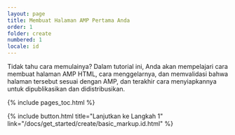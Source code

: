 ```yaml
---
layout: page
title: Membuat Halaman AMP Pertama Anda
order: 1
folder: create
numbered: 1
locale: id
---
```


Tidak tahu cara memulainya? Dalam tutorial ini, Anda akan mempelajari cara membuat halaman AMP HTML, cara menggelarnya, dan memvalidasi bahwa halaman tersebut sesuai dengan AMP, dan terakhir cara menyiapkannya untuk dipublikasikan dan didistribusikan.

{% include pages_toc.html %}

{% include button.html title="Lanjutkan ke Langkah 1" link="/docs/get_started/create/basic_markup.id.html" %}
